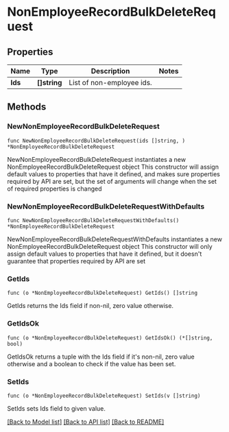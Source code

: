 # NonEmployeeRecordBulkDeleteRequest

## Properties

Name | Type | Description | Notes
------------ | ------------- | ------------- | -------------
**Ids** | **[]string** | List of non-employee ids. | 

## Methods

### NewNonEmployeeRecordBulkDeleteRequest

`func NewNonEmployeeRecordBulkDeleteRequest(ids []string, ) *NonEmployeeRecordBulkDeleteRequest`

NewNonEmployeeRecordBulkDeleteRequest instantiates a new NonEmployeeRecordBulkDeleteRequest object
This constructor will assign default values to properties that have it defined,
and makes sure properties required by API are set, but the set of arguments
will change when the set of required properties is changed

### NewNonEmployeeRecordBulkDeleteRequestWithDefaults

`func NewNonEmployeeRecordBulkDeleteRequestWithDefaults() *NonEmployeeRecordBulkDeleteRequest`

NewNonEmployeeRecordBulkDeleteRequestWithDefaults instantiates a new NonEmployeeRecordBulkDeleteRequest object
This constructor will only assign default values to properties that have it defined,
but it doesn't guarantee that properties required by API are set

### GetIds

`func (o *NonEmployeeRecordBulkDeleteRequest) GetIds() []string`

GetIds returns the Ids field if non-nil, zero value otherwise.

### GetIdsOk

`func (o *NonEmployeeRecordBulkDeleteRequest) GetIdsOk() (*[]string, bool)`

GetIdsOk returns a tuple with the Ids field if it's non-nil, zero value otherwise
and a boolean to check if the value has been set.

### SetIds

`func (o *NonEmployeeRecordBulkDeleteRequest) SetIds(v []string)`

SetIds sets Ids field to given value.



[[Back to Model list]](../README.md#documentation-for-models) [[Back to API list]](../README.md#documentation-for-api-endpoints) [[Back to README]](../README.md)


